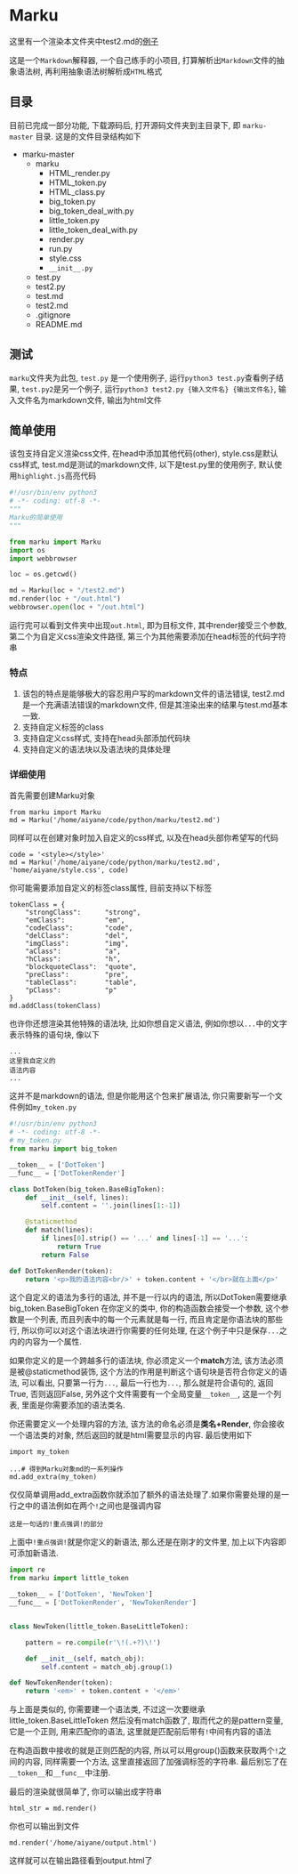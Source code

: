 # Marku

这里有一个渲染本文件夹中test2.md的[例子](https://qq2310091880.github.io/out "例子")

这是一个`Markdown`解释器, 一个自己练手的小项目, 打算解析出`Markdown`文件的抽象语法树, 再利用抽象语法树解析成`HTML`格式

## 目录

目前已完成一部分功能, 下载源码后, 打开源码文件夹到主目录下, 即 `marku-master` 目录. 这是的文件目录结构如下

- marku-master
    - marku
        - HTML_render.py
        - HTML_token.py
        - HTML_class.py
        - big_token.py
        - big_token_deal_with.py
        - little_token.py
        - little_token_deal_with.py
        - render.py
        - run.py
        - style.css
        - `__init__.py`
    - test.py
    - test2.py
    - test.md
    - test2.md
    - .gitignore
    - README.md

## 测试

`marku`文件夹为此包, `test.py` 是一个使用例子, 运行`python3 test.py`查看例子结果, `test.py2`是另一个例子, 运行`python3 test2.py {输入文件名} {输出文件名}`, 输入文件名为markdown文件, 输出为html文件

## 简单使用

该包支持自定义渲染css文件, 在head中添加其他代码(other), style.css是默认css样式, test.md是测试的markdown文件, 以下是test.py里的使用例子, 默认使用`highlight.js`高亮代码

```py
#!/usr/bin/env python3
# -*- coding: utf-8 -*-
"""
Marku的简单使用
"""

from marku import Marku
import os
import webbrowser

loc = os.getcwd()

md = Marku(loc + "/test2.md")
md.render(loc + "/out.html")
webbrowser.open(loc + "/out.html")
```

运行完可以看到文件夹中出现`out.html`, 即为目标文件, 其中render接受三个参数, 第二个为自定义css渲染文件路径, 第三个为其他需要添加在head标签的代码字符串

### 特点

1. 该包的特点是能够极大的容忍用户写的markdown文件的语法错误, test2.md是一个充满语法错误的markdown文件, 但是其渲染出来的结果与test.md基本一致.
2. 支持自定义标签的class
3. 支持自定义css样式, 支持在head头部添加代码块
4. 支持自定义的语法块以及语法块的具体处理

### 详细使用

首先需要创建Marku对象

    from marku import Marku
    md = Marku('/home/aiyane/code/python/marku/test2.md')

同样可以在创建对象时加入自定义的css样式, 以及在head头部你希望写的代码

    code = '<style></style>'
    md = Marku('/home/aiyane/code/python/marku/test2.md', 'home/aiyane/style.css', code)

你可能需要添加自定义的标签class属性, 目前支持以下标签

    tokenClass = {
        "strongClass":      "strong",
        "emClass":          "em",
        "codeClass":        "code",
        "delClass":         "del",
        "imgClass":         "img",
        "aClass":           "a",
        "hClass":           "h",
        "blockquoteClass":  "quote",
        "preClass":         "pre",
        "tableClass":       "table",
        "pClass":           "p"
    }
    md.addClass(tokenClass)

也许你还想渲染其他特殊的语法块, 比如你想自定义语法, 例如你想以`...`中的文字表示特殊的语句块, 像以下

```
...
这里我自定义的
语法内容
...
```

这并不是markdown的语法, 但是你能用这个包来扩展语法, 你只需要新写一个文件例如`my_token.py`

```py
#!/usr/bin/env python3
# -*- coding: utf-8 -*-
# my_token.py
from marku import big_token

__token__ = ['DotToken']
__func__ = ['DotTokenRender']

class DotToken(big_token.BaseBigToken):
    def __init__(self, lines):
        self.content = ''.join(lines[1:-1])

    @staticmethod
    def match(lines):
        if lines[0].strip() == '...' and lines[-1] == '...':
            return True
        return False

def DotTokenRender(token):
    return '<p>我的语法内容<br/>' + token.content + '</br>就在上面</p>'
```

这个自定义的语法为多行的语法, 并不是一行以内的语法, 所以DotToken需要继承big_token.BaseBigToken 在你定义的类中, 你的构造函数会接受一个参数, 这个参数是一个列表, 而且列表中的每一个元素就是每一行, 而且肯定是你语法块的那些行, 所以你可以对这个语法块进行你需要的任何处理, 在这个例子中只是保存`...`之内的内容为一个属性.

如果你定义的是一个跨越多行的语法块, 你必须定义一个**match**方法, 该方法必须是被@staticmethod装饰, 这个方法的作用是判断这个语句块是否符合你定义的语法, 可以看出, 只要第一行为`...`, 最后一行也为`...`, 那么就是符合语句的, 返回True, 否则返回False, 另外这个文件需要有一个全局变量`__token__`, 这是一个列表, 里面是你需要添加的语法类名.

你还需要定义一个处理内容的方法, 该方法的命名必须是**类名+Render**, 你会接收一个语法类的对象, 然后返回的就是html需要显示的内容. 最后使用如下

    import my_token

    ...# 得到Marku对象md的一系列操作
    md.add_extra(my_token)

仅仅简单调用add_extra函数你就添加了额外的语法处理了.如果你需要处理的是一行之中的语法例如在两个`!`之间也是强调内容

    这是一句话的!重点强调!的部分

上面中`!重点强调!`就是你定义的新语法, 那么还是在刚才的文件里, 加上以下内容即可添加新语法.

```py
import re
from marku import little_token

__token__ = ['DotToken', 'NewToken']
__func__ = ['DotTokenRender', 'NewTokenRender']


class NewToken(little_token.BaseLittleToken):

    pattern = re.compile(r'\!(.+?)\!')

    def __init__(self, match_obj):
        self.content = match_obj.group(1)

def NewTokenRender(token):
    return '<em>' + token.content + '</em>'
```

与上面是类似的, 你需要建一个语法类, 不过这一次要继承little_token.BaseLittleToken 然后没有match函数了, 取而代之的是pattern变量, 它是一个正则, 用来匹配你的语法, 这里就是匹配前后带有`!`中间有内容的语法

在构造函数中接收的就是正则匹配的内容, 所以可以用group()函数来获取两个`!`之间的内容, 同样需要一个方法, 这里直接返回了加强调标签的字符串. 最后别忘了在`__token__`和`__func__`中注册.

最后的渲染就很简单了, 你可以输出成字符串

    html_str = md.render()

你也可以输出到文件

    md.render('/home/aiyane/output.html')

这样就可以在输出路径看到output.html了
